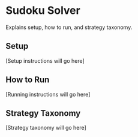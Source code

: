 # Sudoku Solver

Explains setup, how to run, and strategy taxonomy.

## Setup
[Setup instructions will go here]

## How to Run
[Running instructions will go here]

## Strategy Taxonomy
[Strategy taxonomy will go here]

